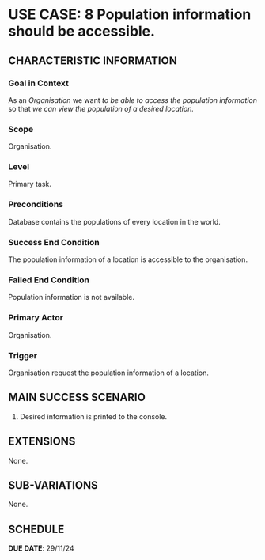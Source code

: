 
# USE CASE: 8  Population information should be accessible.

## CHARACTERISTIC INFORMATION

### Goal in Context

As an *Organisation* we want *to be able to access the population information* so that *we can view the population of a desired location.*

### Scope

Organisation.

### Level

Primary task.

### Preconditions

Database contains the populations of every location in the world.

### Success End Condition

The population information of a location is accessible to the organisation.

### Failed End Condition

Population information is not available.

### Primary Actor

Organisation.

### Trigger

Organisation request the population information of a location.

## MAIN SUCCESS SCENARIO

1. Desired information is printed to the console.

## EXTENSIONS

None.

## SUB-VARIATIONS

None.

## SCHEDULE

**DUE DATE**: 29/11/24
